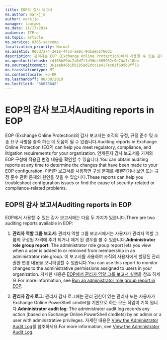 ```yaml
---
title: EOP의 감사 보고서
ms.author: markjjo
author: markjjo
manager: laurawi
ms.date: 11/17/2014
audience: ITPro
ms.topic: article
ms.service: O365-seccomp
localization_priority: Normal
ms.assetid: 003d7a74-3e16-4453-ae0c-9dbae51f66d1
description: 관리자는 EOP (Exchange Online Protection)에서 사용할 수 있는 관리 감사 보고서에 대해 알아볼 수 있습니다.
ms.openlocfilehash: fd103b89bc7a0d7f1d90ec605952c9d74a7c18bb
ms.sourcegitcommit: 361aab46b1bb295ed2dcc1a417ac81f699b8ff78
ms.translationtype: MT
ms.contentlocale: ko-KR
ms.lasthandoff: 08/30/2019
ms.locfileid: "36676848"
---
```

# <a name="auditing-reports-in-eop"></a><span data-ttu-id="67ff1-103">EOP의 감사 보고서</span><span class="sxs-lookup"><span data-stu-id="67ff1-103">Auditing reports in EOP</span></span>

<span data-ttu-id="67ff1-104">EOP (Exchange Online Protection)의 감사 보고서는 조직의 규정, 규정 준수 및 소송 요구 사항을 충족 하는 데 도움이 될 수 있습니다.</span><span class="sxs-lookup"><span data-stu-id="67ff1-104">Auditing reports in Exchange Online Protection (EOP) can help you meet regulatory, compliance, and litigation requirements for your organization.</span></span> <span data-ttu-id="67ff1-105">언제든지 감사 보고서를 가져와 EOP 구성에 적용된 변경 내용을 확인할 수 있습니다.</span><span class="sxs-lookup"><span data-stu-id="67ff1-105">You can obtain auditing reports at any time to determine the changes that have been made to your EOP configuration.</span></span> <span data-ttu-id="67ff1-106">이러한 보고서를 사용하면 구성 문제를 해결하거나 보안 또는 규정 준수 관련 문제의 원인을 찾을 수 있습니다.</span><span class="sxs-lookup"><span data-stu-id="67ff1-106">These reports can help you troubleshoot configuration issues or find the cause of security-related or compliance-related problems.</span></span>
  
## <a name="auditing-reports-in-eop"></a><span data-ttu-id="67ff1-107">EOP의 감사 보고서</span><span class="sxs-lookup"><span data-stu-id="67ff1-107">Auditing reports in EOP</span></span>

<span data-ttu-id="67ff1-108">EOP에서 사용할 수 있는 감사 보고서에는 다음 두 가지가 있습니다.</span><span class="sxs-lookup"><span data-stu-id="67ff1-108">There are two auditing reports available in EOP:</span></span>
  
1. <span data-ttu-id="67ff1-109">**관리자 역할 그룹 보고서**: 관리자 역할 그룹 보고서에서는 사용자가 관리자 역할 그룹의 구성원 자격에 추가 되거나 제거 된 경우를 볼 수 있습니다.</span><span class="sxs-lookup"><span data-stu-id="67ff1-109">**Administrator role group report**: The administrator role group report lets you view when a user is added to or removed from membership in an administrator role group.</span></span> <span data-ttu-id="67ff1-110">이 보고서를 사용하여 조직의 사용자에게 할당된 관리 권한 변경 내용을 모니터링할 수 있습니다.</span><span class="sxs-lookup"><span data-stu-id="67ff1-110">You can use this report to monitor changes to the administrative permissions assigned to users in your organization.</span></span> <span data-ttu-id="67ff1-111">자세한 내용은 [EOP에서 관리자 역할 그룹 보고서 실행](run-an-administrator-role-group-report-in-eop-eop.md)을 참조 하세요.</span><span class="sxs-lookup"><span data-stu-id="67ff1-111">For more information, see [Run an administrator role group report in EOP](run-an-administrator-role-group-report-in-eop-eop.md).</span></span>

2. <span data-ttu-id="67ff1-112">**관리자 감사 로그**: 관리자 감사 로그에는 관리 권한이 있는 관리자 또는 사용자가 Exchange Online PowerShell cmdlet을 기반으로 하는 모든 작업이 기록 됩니다.</span><span class="sxs-lookup"><span data-stu-id="67ff1-112">**Administrator audit log**: The administrator audit log records any action (based on Exchange Online PowerShell cmdlets) by an admin or a user with administrative privileges.</span></span> <span data-ttu-id="67ff1-113">자세한 내용은 [View the Administrator Audit Log](https://docs.microsoft.com/exchange/security-and-compliance/exchange-auditing-reports/view-administrator-audit-log)를 참조하세요.</span><span class="sxs-lookup"><span data-stu-id="67ff1-113">For more information, see [View the Administrator Audit Log](https://docs.microsoft.com/exchange/security-and-compliance/exchange-auditing-reports/view-administrator-audit-log).</span></span>
